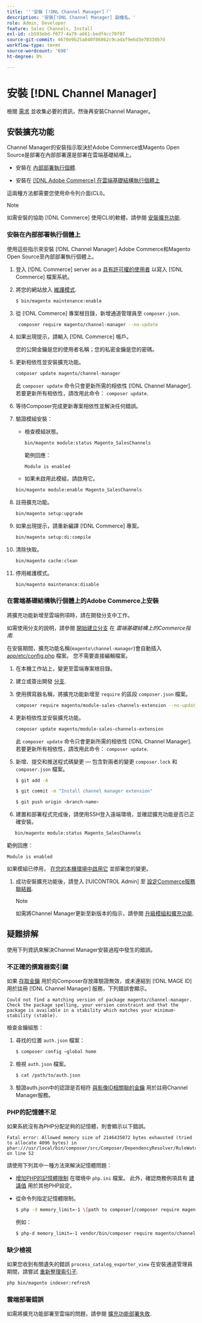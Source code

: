 ```yaml
---
title: '''安裝 [!DNL Channel Manager]『'
description: '安裝[!DNL Channel Manager] 副檔名。'
role: Admin, Developer
feature: Sales Channels, Install
exl-id: cb593ebd-f077-4a79-a661-bedf4cc70f97
source-git-commit: 4670e9b25a840f86862c9cadaf9e6d3e70330b7d
workflow-type: tm+mt
source-wordcount: '698'
ht-degree: 0%

---
```



# 安裝 [!DNL Channel Manager]

檢閱 [需求](onboard.md#requirements) 並收集必要的資訊，然後再安裝Channel Manager。

## 安裝擴充功能

Channel Manager的安裝指示取決於Adobe Commerce或Magento Open Source是部署在內部部署還是部署在雲端基礎結構上。

- 安裝在 [內部部署執行個體](#install-on-an-on-premises-instance).

- 安裝在 [[!DNL Adobe Commerce] 在雲端基礎結構執行個體上](#install-adobe-commerce-on-cloud-infrastructure)

這兩種方法都需要您使用命令列介面(CLI)。

>[!NOTE]
>
>如需安裝的協助 [!DNL Commerce] 使用CLI的軟體，請參閱 [安裝擴充功能](https://experienceleague.adobe.com/docs/commerce-operations/installation-guide/tutorials/extensions.html).

### 安裝在內部部署執行個體上

使用這些指示來安裝 [!DNL Channel Manager] Adobe Commerce和Magento Open Source至內部部署執行個體上。

1. 登入 [!DNL Commerce] server as a [具有許可權的使用者](https://experienceleague.adobe.com/docs/commerce-operations/installation-guide/prerequisites/file-system/configure-permissions.html) 以寫入 [!DNL Commerce] 檔案系統。

1. 將您的網站放入 [維護模式](https://experienceleague.adobe.com/docs/commerce-operations/installation-guide/tutorials/maintenance-mode.html).

   ```bash
   $ bin/magento maintenance:enable
   ```

1. 從 [!DNL Commerce] 專案根目錄，新增通道管理員至 `composer.json`.

   ```bash
    composer require magento/channel-manager --no-update
   ```

1. 如果出現提示，請輸入 [!DNL Commerce] 帳戶。

   您的公開金鑰是您的使用者名稱；您的私密金鑰是您的密碼。

1. 更新相依性並安裝擴充功能。

   ```bash
   composer update magento/channel-manager
   ```

   此 `composer update` 命令只會更新所需的相依性 [!DNL Channel Manager]. 若要更新所有相依性，請改用此命令： `composer update`.

1. 等待Composer完成更新專案相依性並解決任何錯誤。

1. 驗證模組安裝：

   - 檢查模組狀態。

     ```bash
     bin/magento module:status Magento_SalesChannels
     ```

     範例回應：

     ```terminal
     Module is enabled
     ```

   - 如果未啟用此模組，請啟用它。

   ```bash
   bin/magento module:enable Magento_SalesChannels
   ```

1. 註冊擴充功能。

   ```bash
   bin/magento setup:upgrade
   ```

1. 如果出現提示，請重新編譯 [!DNL Commerce] 專案。

   ```bash
   bin/magento setup:di:compile
   ```

1. 清除快取。

   ```bash
   bin/magento cache:clean
   ```

1. 停用維護模式。

   ```bash
   bin/magento maintenance:disable
   ```

### 在雲端基礎結構執行個體上的Adobe Commerce上安裝

將擴充功能新增至雲端例項時，請在開發分支中工作。

如需使用分支的說明，請參閱 [開始建立分支](https://experienceleague.adobe.com/docs/commerce-cloud-service/user-guide/develop/cli-branches.html) 在 _雲端基礎結構上的Commerce指南_.

在安裝期間，擴充功能名稱(`magento\channel-manager`)會自動插入 [app/etc/config.php](https://experienceleague.adobe.com/docs/commerce-cloud-service/user-guide/configure-store/store-settings.html) 檔案。 您不需要直接編輯檔案。

1. 在本機工作站上，變更至雲端專案根目錄。

1. 建立或簽出開發 [分支](https://experienceleague.adobe.com/docs/commerce-cloud-service/user-guide/develop/cli-branches.html).

1. 使用撰寫器名稱，將擴充功能新增至 `require` 的區段 `composer.json` 檔案。

   ```bash
   composer require magento/module-sales-channels-extension --no-update
   ```

1. 更新相依性並安裝擴充功能。

   ```bash
   composer update magento/module-sales-channels-extension
   ```

   此 `composer update` 命令只會更新所需的相依性 [!DNL Channel Manager]. 若要更新所有相依性，請改用此命令： `composer update`.

1. 新增、提交和推送程式碼變更 — 包含對兩者的變更 `composer.lock` 和 `composer.json` 檔案。

   ```bash
   $ git add -A
   ```

   ```bash
   $ git commit -m "Install channel manager extension" 
   ```

   ```bash
   $ git push origin <branch-name>
   ```

1. 建置和部署程式完成後，請使用SSH登入遠端環境，並確認擴充功能是否已正確安裝。

```bash
   bin/magento module:status Magento_SalesChannels
```

範例回應：

```terminal
Module is enabled
```

如果模組已停用， [在您的本機環境中啟用它](https://experienceleague.adobe.com/docs/commerce-cloud-service/user-guide/configure-store/extensions.html) 並部署您的變更。


1. 成功安裝擴充功能後，請登入 [!UICONTROL Admin] 至 [設定Commerce服務聯結器](connect.md).

   >[!NOTE]
   >
   >如需將Channel Manager更新至新版本的指示，請參閱 [升級模組和擴充功能](https://experienceleague.adobe.com/docs/commerce-operations/upgrade-guide/modules/upgrade.html).


## 疑難排解

使用下列資訊來解決Channel Manager安裝過程中發生的錯誤。

### 不正確的撰寫器索引鍵

如果 [存取金鑰](https://experienceleague.adobe.com/docs/commerce-operations/installation-guide/prerequisites/authentication-keys.html) 用於向Composer存放庫驗證無效，或未連結到 [!DNL MAGE ID] 用於註冊 [!DNL Channel Manager] 服務，下列錯誤會顯示。

```terminal
Could not find a matching version of package magento/channel-manager. Check the package spelling, your version constraint and that the package is available in a stability which matches your minimum-stability (stable).
```

檢查金鑰組態：

1. 尋找的位置 `auth.json` 檔案：

   ```bash
   $ composer config –global home
   ```

1. 檢視 `auth.json` 檔案。

   ```bash
   $ cat /path/to/auth.json
   ```

1. 驗證auth.json中的認證是否相符 [與影像ID相關聯的金鑰](https://experienceleague.adobe.com/docs/commerce-operations/installation-guide/prerequisites/authentication-keys.html) 用於註冊Channel Manager服務。

### PHP的記憶體不足

如果系統沒有為PHP分配足夠的記憶體，則會顯示以下錯誤。

```terminal
Fatal error: Allowed memory size of 2146435072 bytes exhausted (tried to allocate 4096 bytes) in phar:///usr/local/bin/composer/src/Composer/DependencyResolver/RuleWatchGraph.php on line 52
```

請使用下列其中一種方法來解決記憶體問題：

- [增加PHP的記憶體限制](https://experienceleague.adobe.com/docs/commerce-cloud-service/user-guide/configure/app/php-settings.html) 在環境中 `php.ini` 檔案。 此外，確認商務例項具有 [建議值](https://experienceleague.adobe.com/docs/commerce-operations/installation-guide/prerequisites/php-settings.html) 用於其他PHP設定。

- 從命令列指定記憶體限制。

  ```bash
  $ php -d memory_limit=-1 \[path to composer]/composer require magento/payment-services.
  ```

  例如：

  ```bash
  $ php-d memory_limit=-1 vendor/bin/composer require magento/channel-manager
  ```

### 缺少檢視

如果您收到有關遺失的錯誤 `process_catalog_exporter_view` 在安裝通道管理員期間，請嘗試 [重新整理索引子](https://experienceleague.adobe.com/docs/commerce-operations/configuration-guide/cli/manage-indexers.html).

```bash
php bin/magento indexer:refresh
```

### 雲端部署錯誤

如需將擴充功能部署至雲端的問題，請參閱 [擴充功能部署失敗](https://experienceleague.adobe.com/docs/commerce-cloud-service/user-guide/develop/deploy/recover-failed-deployment.html).

